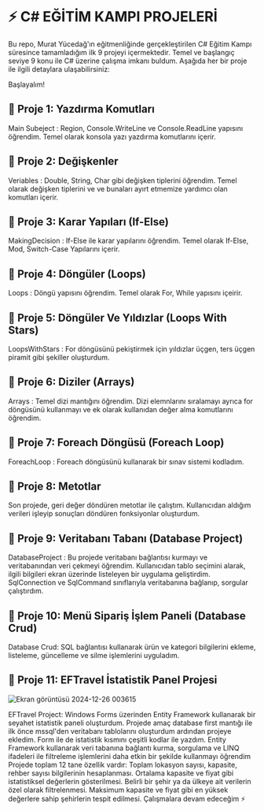 # ⚡ C# EĞİTİM KAMPI PROJELERİ

Bu repo, Murat Yücedağ'ın eğitmenliğinde gerçekleştirilen C# Eğitim Kampı süresince tamamladığım ilk 9 projeyi içermektedir. Temel ve başlangıç seviye 9 konu ile C# üzerine çalışma imkanı buldum. Aşağıda her bir proje ile ilgili detaylara ulaşabilirsiniz:

Başlayalım!

## 📄 Proje 1: Yazdırma Komutları
Main Subeject : Region, Console.WriteLine ve Console.ReadLine yapısını öğrendim. Temel olarak konsola yazı yazdırma komutlarını içerir. 

## 📄 Proje 2: Değişkenler
Veriables : Double, String, Char gibi değişken tiplerini öğrendim. Temel olarak değişken tiplerini ve ve bunaları ayırt etmemize yardımcı olan komutları içerir.

## 📄 Proje 3: Karar Yapıları (If-Else)
MakingDecision : If-Else ile karar yapılarını öğrendim. Temel olarak If-Else, Mod, Switch-Case Yapılarını içerir.

## 📄 Proje 4: Döngüler (Loops)
Loops :  Döngü yapısını öğrendim. Temel olarak For, While yapısını içeirir.

## 📄 Proje 5: Döngüler Ve Yıldızlar (Loops With Stars)
LoopsWithStars : For döngüsünü pekiştirmek için yıldızlar üçgen, ters üçgen piramit gibi şekiller oluşturdum.

## 📄 Proje 6: Diziler (Arrays)
Arrays : Temel dizi mantığını öğrendim. Dizi elemnlarını sıralamayı ayrıca for döngüsünü kullanmayı ve ek olarak kullanıdan değer alma komutlarını öğrendim. 

## 📄 Proje 7: Foreach Döngüsü (Foreach Loop)
ForeachLoop : Foreach döngüsünü kullanarak bir sınav sistemi kodladım. 

## 📄 Proje 8: Metotlar
Son projede, geri değer döndüren metotlar ile çalıştım. Kullanıcıdan aldığım verileri işleyip sonuçları döndüren fonksiyonlar oluşturdum. 

## 📄 Proje 9: Veritabanı Tabanı (Database Project)
DatabaseProject : Bu projede veritabanı bağlantısı kurmayı ve veritabanından veri çekmeyi öğrendim. Kullanıcıdan tablo seçimini alarak, ilgili bilgileri ekran üzerinde listeleyen bir uygulama geliştirdim. 
SqlConnection ve SqlCommand sınıflarıyla veritabanına bağlanıp, sorgular çalıştırdım.

## 📄 Proje 10: Menü Sipariş İşlem Paneli (Database Crud)
Database Crud: SQL bağlantısı kullanarak ürün ve kategori bilgilerini ekleme, listeleme, güncelleme ve silme işlemlerini uyguladım.

## 📄 Proje 11: EFTravel İstatistik Panel Projesi


![Ekran görüntüsü 2024-12-26 003615](https://github.com/user-attachments/assets/74428d17-2f68-4db9-b221-f3aed35bf6d3)

EFTravel Project: Windows Forms üzerinden Entity Framework kullanarak bir seyahet istatistik paneli oluşturdum. Projede amaç database first mantığı ile ilk önce mssql'den veritabanı tablolarını oluşturdum ardından projeye ekledim. Form ile de istatistik kısmını çeşitli kodlar ile yazdım. Entity Framework kullanarak veri tabanına bağlantı kurma, sorgulama ve LINQ ifadeleri ile filtreleme işlemlerini daha etkin bir şekilde kullanmayı öğrendim 
Projede toplam 12 tane özellik vardır: Toplam lokasyon sayısı, kapasite, rehber sayısı bilgilerinin hesaplanması. Ortalama kapasite ve fiyat gibi istatistiksel değerlerin gösterilmesi. Belirli bir şehir ya da ülkeye ait verilerin özel olarak filtrelenmesi. Maksimum kapasite ve fiyat gibi en yüksek değerlere sahip şehirlerin tespit edilmesi. 
Çalışmalara devam edeceğim ⚡





 
